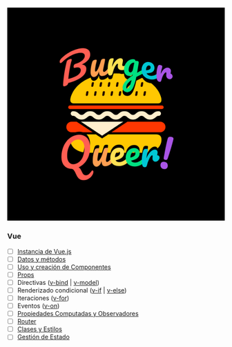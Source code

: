 ![Burger Queer](/src/assets/burger-queer-logo-readme.jpg)

### Vue

- [ ] [Instancia de Vue.js](https://es.vuejs.org/v2/guide/instance.html)
- [ ] [Datos y métodos](https://es.vuejs.org/v2/guide/instance.html#Datos-y-Metodos)
- [ ] [Uso y creación de Componentes](https://vuejs.org/v2/guide/components.html)
- [ ] [Props](https://es.vuejs.org/v2/guide/components.html#Pasando-datos-a-componentes-secundarios-con-Props)
- [ ] Directivas ([v-bind](https://es.vuejs.org/v2/api/#v-bind) | [v-model](https://es.vuejs.org/v2/guide/forms.html))
- [ ] Renderizado condicional ([v-if](https://es.vuejs.org/v2/guide/conditional.html#v-if) | [v-else](https://es.vuejs.org/v2/guide/conditional.html#v-else))
- [ ] Iteraciones ([v-for](https://es.vuejs.org/v2/guide/list.html#Mapeando-una-matriz-a-elementos-con-v-for))
- [ ] Eventos ([v-on](https://es.vuejs.org/v2/guide/events.html))
- [ ] [Propiedades Computadas y Observadores](https://es.vuejs.org/v2/guide/computed.html)
- [ ] [Router](https://router.vuejs.org/guide/#html)
- [ ] [Clases y Estilos](https://es.vuejs.org/v2/guide/class-and-style.html)
- [ ] [Gestión de Estado](https://es.vuejs.org/v2/guide/state-management.html#Gestion-de-estado-simple-desde-cero)